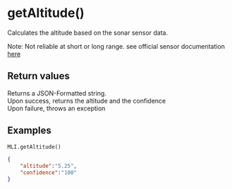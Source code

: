 # getAltitude()

Calculates the altitude based on the sonar sensor data.  

Note: Not reliable at short or long range. see official sensor documentation [here](https://bluerobotics.com/store/sensors-sonars-cameras/sonar/ping-sonar-r2-rp/#tab-technical-details)

## Return values

Returns a JSON-Formatted string.  
Upon success, returns the altitude and the confidence  
Upon failure, throws an exception

## Examples

```py
MLI.getAltitude()
```

```json
{
    "altitude":"5.25",
    "confidence":"100"
}
```
